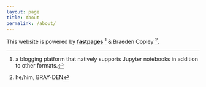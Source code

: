 ```yaml
---
layout: page
title: About
permalink: /about/
---
```


This website is powered by **[fastpages](https://github.com/fastai/fastpages)** [^1] & Braeden Copley [^2].


[^1]:a blogging platform that natively supports Jupyter notebooks in addition to other formats.

[^2]: he/him, BRAY-DEN